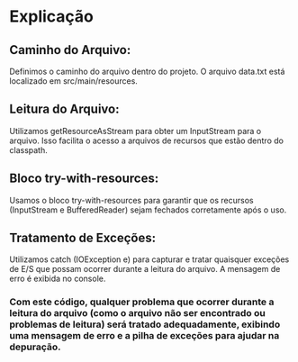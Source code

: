 # Explicação
## Caminho do Arquivo: 
Definimos o caminho do arquivo dentro do projeto. O arquivo data.txt está localizado em src/main/resources.
## Leitura do Arquivo: 
Utilizamos getResourceAsStream para obter um InputStream para o arquivo. Isso facilita o acesso a arquivos de recursos que estão dentro do classpath.
## Bloco try-with-resources: 
Usamos o bloco try-with-resources para garantir que os recursos (InputStream e BufferedReader) sejam fechados corretamente após o uso.
## Tratamento de Exceções: 
Utilizamos catch (IOException e) para capturar e tratar quaisquer exceções de E/S que possam ocorrer durante a leitura do arquivo. A mensagem de erro é exibida no console.

### Com este código, qualquer problema que ocorrer durante a leitura do arquivo (como o arquivo não ser encontrado ou problemas de leitura) será tratado adequadamente, exibindo uma mensagem de erro e a pilha de exceções para ajudar na depuração.